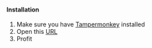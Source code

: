 #### Installation
1. Make sure you have [Tampermonkey](https://www.tampermonkey.net) installed
2. Open this [URL](https://github.com/Pirulax/TiCatFix/raw/master/ticatfix.user.js)
3. Profit